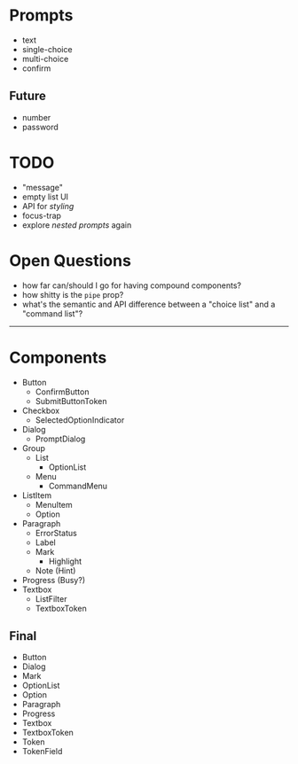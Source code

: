 # Prompts

- text
- single-choice
- multi-choice
- confirm

## Future

- number
- password

# TODO

- "message"
- empty list UI
- API for _styling_
- focus-trap
- explore _nested prompts_ again

# Open Questions

- how far can/should I go for having compound components?
- how shitty is the `pipe` prop?
- what's the semantic and API difference between a "choice list" and a "command list"?

---

# Components

- Button
  - ConfirmButton
  - SubmitButtonToken
- Checkbox
  - SelectedOptionIndicator
- Dialog
  - PromptDialog
- Group
  - List
    - OptionList
  - Menu
    - CommandMenu
- ListItem
  - MenuItem
  - Option
- Paragraph
  - ErrorStatus
  - Label
  - Mark
    - Highlight
  - Note (Hint)
- Progress (Busy?)
- Textbox
  - ListFilter
  - TextboxToken

## Final

- Button
- Dialog
- Mark
- OptionList
- Option
- Paragraph
- Progress
- Textbox
- TextboxToken
- Token
- TokenField
